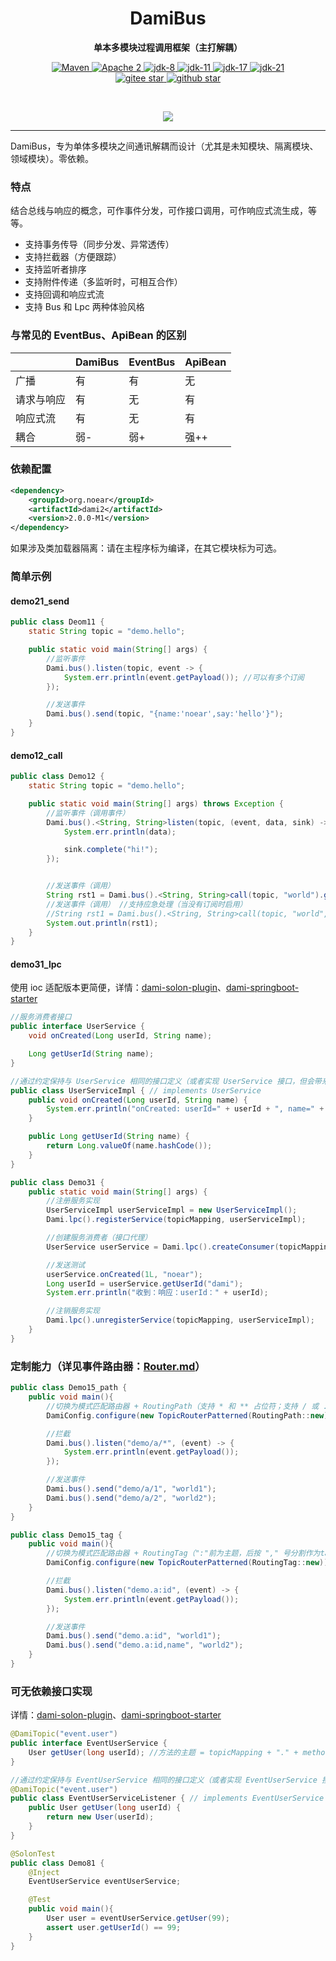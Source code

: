<h1 align="center" style="text-align:center;">
  DamiBus
</h1>
<p align="center">
	<strong>单本多模块过程调用框架（主打解耦）</strong>
</p>

<p align="center">
    <a target="_blank" href="https://search.maven.org/artifact/org.noear/dami">
        <img src="https://img.shields.io/maven-central/v/org.noear/dami.svg?label=Maven%20Central" alt="Maven" />
    </a>
    <a target="_blank" href="https://www.apache.org/licenses/LICENSE-2.0.txt">
		<img src="https://img.shields.io/:license-Apache2-blue.svg" alt="Apache 2" />
	</a>
    <a target="_blank" href="https://www.oracle.com/java/technologies/javase/javase-jdk8-downloads.html">
		<img src="https://img.shields.io/badge/JDK-8-green.svg" alt="jdk-8" />
	</a>
    <a target="_blank" href="https://www.oracle.com/java/technologies/javase/jdk11-archive-downloads.html">
		<img src="https://img.shields.io/badge/JDK-11-green.svg" alt="jdk-11" />
	</a>
    <a target="_blank" href="https://www.oracle.com/java/technologies/javase/jdk17-archive-downloads.html">
		<img src="https://img.shields.io/badge/JDK-17-green.svg" alt="jdk-17" />
	</a>
    <a target="_blank" href="https://www.oracle.com/java/technologies/javase/jdk21-archive-downloads.html">
		<img src="https://img.shields.io/badge/JDK-21-green.svg" alt="jdk-21" />
	</a>
    <br />
    <a target="_blank" href='https://gitee.com/noear/dami/stargazers'>
        <img src='https://gitee.com/noear/dami/badge/star.svg' alt='gitee star'/>
    </a>
    <a target="_blank" href='https://github.com/noear/dami/stargazers'>
        <img src="https://img.shields.io/github/stars/noear/dami.svg?style=flat&logo=github" alt="github star"/>
    </a>
</p>

<br/>
<p align="center">
	<a href="https://jq.qq.com/?_wv=1027&k=kjB5JNiC">
	<img src="https://img.shields.io/badge/QQ交流群-22200020-orange"/></a>
</p>


<hr />




DamiBus，专为单体多模块之间通讯解耦而设计（尤其是未知模块、隔离模块、领域模块）。零依赖。

###  特点

结合总线与响应的概念，可作事件分发，可作接口调用，可作响应式流生成，等等。

* 支持事务传导（同步分发、异常透传）
* 支持拦截器（方便跟踪）
* 支持监听者排序
* 支持附件传递（多监听时，可相互合作）
* 支持回调和响应式流
* 支持 Bus 和 Lpc 两种体验风格


### 与常见的 EventBus、ApiBean 的区别

|       | DamiBus | EventBus | ApiBean | 
|-------|---------|----------|---------|
| 广播    | 有       | 有        | 无       | 
| 请求与响应 | 有       | 无        | 有       | 
| 响应式流  | 有       | 无        | 有       | 
| 耦合    | 弱-      | 弱+       | 强++     |     


### 依赖配置

```xml
<dependency>
    <groupId>org.noear</groupId>
    <artifactId>dami2</artifactId>
    <version>2.0.0-M1</version>
</dependency>
```

如果涉及类加载器隔离：请在主程序标为编译，在其它模块标为可选。

### 简单示例


#### demo21_send

```java
public class Deom11 {
    static String topic = "demo.hello";

    public static void main(String[] args) {
        //监听事件
        Dami.bus().listen(topic, event -> {
            System.err.println(event.getPayload()); //可以有多个订阅
        });

        //发送事件
        Dami.bus().send(topic, "{name:'noear',say:'hello'}");
    }
}
```

#### demo12_call

```java
public class Demo12 {
    static String topic = "demo.hello";

    public static void main(String[] args) throws Exception {
        //监听事件（调用事件）
        Dami.bus().<String, String>listen(topic, (event, data, sink) -> {
            System.err.println(data);

            sink.complete("hi!");
        });


        //发送事件（调用）
        String rst1 = Dami.bus().<String, String>call(topic, "world").get();
        //发送事件（调用） //支持应急处理（当没有订阅时启用）
        //String rst1 = Dami.bus().<String, String>call(topic, "world", r -> r.complete("def")).get();
        System.out.println(rst1);
    }
}
```

#### demo31_lpc

使用 ioc 适配版本更简便，详情：[dami-solon-plugin](dami-solon-plugin)、[dami-springboot-starter](dami-springboot-starter)

```java
//服务消费者接口
public interface UserService {
    void onCreated(Long userId, String name);

    Long getUserId(String name);
}

//通过约定保持与 UserService 相同的接口定义（或者实现 UserService 接口，但会带来依赖关系）
public class UserServiceImpl { // implements UserService
    public void onCreated(Long userId, String name) {
        System.err.println("onCreated: userId=" + userId + ", name=" + name);
    }

    public Long getUserId(String name) {
        return Long.valueOf(name.hashCode());
    }
}

public class Demo31 {
    public static void main(String[] args) {
        //注册服务实现
        UserServiceImpl userServiceImpl = new UserServiceImpl();
        Dami.lpc().registerService(topicMapping, userServiceImpl);

        //创建服务消费者（接口代理）
        UserService userService = Dami.lpc().createConsumer(topicMapping, UserService.class);

        //发送测试
        userService.onCreated(1L, "noear");
        Long userId = userService.getUserId("dami");
        System.err.println("收到：响应：userId：" + userId);

        //注销服务实现
        Dami.lpc().unregisterService(topicMapping, userServiceImpl);
    }
}
```


### 定制能力（详见事件路由器：[Router.md](Router.md)）

```java
public class Demo15_path {
    public void main(){
        //切换为模式匹配路由器 + RoutingPath（支持 * 和 ** 占位符；支持 / 或 . 做为间隔）
        DamiConfig.configure(new TopicRouterPatterned(RoutingPath::new));

        //拦截
        Dami.bus().listen("demo/a/*", (event) -> {
            System.err.println(event.getPayload());
        });

        //发送事件
        Dami.bus().send("demo/a/1", "world1");
        Dami.bus().send("demo/a/2", "world2");
    }
}
```

```java
public class Demo15_tag {
    public void main(){
        //切换为模式匹配路由器 + RoutingTag（":"前为主题，后按 "," 号分割作为tag）
        DamiConfig.configure(new TopicRouterPatterned(RoutingTag::new));

        //拦截
        Dami.bus().listen("demo.a:id", (event) -> {
            System.err.println(event.getPayload());
        });

        //发送事件
        Dami.bus().send("demo.a:id", "world1");
        Dami.bus().send("demo.a:id,name", "world2");
    }
}
```

### 可无依赖接口实现

详情：[dami-solon-plugin](dami-solon-plugin)、[dami-springboot-starter](dami-springboot-starter)

```java
@DamiTopic("event.user")
public interface EventUserService {
    User getUser(long userId); //方法的主题 = topicMapping + "." + method.getName() //方法不能重名
}

//通过约定保持与 EventUserService 相同的接口定义（或者实现 EventUserService 接口，这个会带来依赖关系）
@DamiTopic("event.user")
public class EventUserServiceListener { // implements EventUserService // 它相当于是个实现类
    public User getUser(long userId) {
        return new User(userId);
    }
}

@SolonTest
public class Demo81 {
    @Inject
    EventUserService eventUserService;

    @Test
    public void main(){
        User user = eventUserService.getUser(99);
        assert user.getUserId() == 99;
    }
}
```